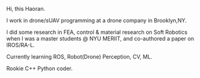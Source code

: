 Hi, this Haoran.

I work in drone/sUAV programming at a drone company in Brooklyn,NY.

I did some research in FEA, control & material research on Soft Robotics when I was a master students @ NYU MERIIT, and co-authored a paper on IROS/RA-L.

Currently learning ROS, Robot(Drone) Perception, CV, ML.

Rookie C++ Python coder.


<!---
Rand0409/Rand0409 is a ✨ special ✨ repository because its `README.md` (this file) appears on your GitHub profile.
You can click the Preview link to take a look at your changes.
--->
